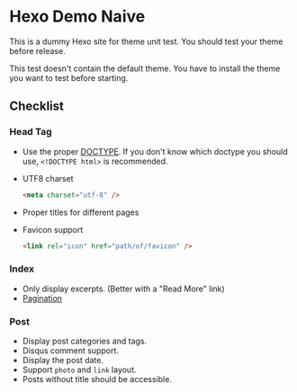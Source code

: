 # Hexo Demo Naive

This is a dummy Hexo site for theme unit test. You should test your theme before release.

This test doesn't contain the default theme. You have to install the theme you want to test before starting.

## Checklist

### Head Tag

- Use the proper [DOCTYPE](https://en.wikipedia.org/wiki/Document_Type_Declaration).
  If you don't know which doctype you should use, `<!DOCTYPE html>` is recommended.
- UTF8 charset

  ```html
  <meta charset="utf-8" />
  ```

- Proper titles for different pages
- Favicon support

  ```html
  <link rel="icon" href="path/of/favicon" />
  ```

### Index

- Only display excerpts. (Better with a "Read More" link)
- [Pagination](https://hexo.io/docs/configuration.html#Pagination)

### Post

- Display post categories and tags.
- Disqus comment support.
- Display the post date.
- Support `photo` and `link` layout.
- Posts without title should be accessible.
